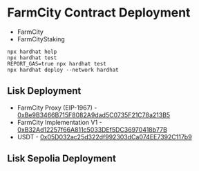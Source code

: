 # FarmCity Contract Deployment

- FarmCity
- FarmCityStaking

```shell
npx hardhat help
npx hardhat test
REPORT_GAS=true npx hardhat test
npx hardhat deploy --network hardhat
```

## Lisk Deployment
- FarmCity Proxy (EIP-1967) - [0xBe9B3466B715F8082A9dad5C0735F21C78a213B5](https://blockscout.lisk.com/address/0xBe9B3466B715F8082A9dad5C0735F21C78a213B5)
- FarmCity Implementation V1 - [0xB32Ad12257f66A811c5033DEf5DC36970418b77B](https://blockscout.lisk.com/address/0xB32Ad12257f66A811c5033DEf5DC36970418b77B)
- USDT - [0x05D032ac25d322df992303dCa074EE7392C117b9](https://blockscout.lisk.com/address/0x05D032ac25d322df992303dCa074EE7392C117b9)

## Lisk Sepolia Deployment

